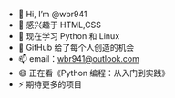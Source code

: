 - 👋 Hi, I’m @wbr941
- 👀 感兴趣于 HTML,CSS
- 🌱 现在学习 Python 和 Linux
- 💞️ GitHub 给了每个人创造的机会
- 📫 email：wbr941@outlook.com
- 😄 正在看《Python 编程：从入门到实践》
- ⚡ 期待更多的项目

<!---
wbr 941/wbr941/README.md 
--->
